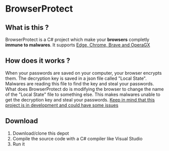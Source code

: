 # BrowserProtect

## What is this ?
BrowserProtect is a C# project which make your **browsers** completly **immune to malwares**. It supports <ins>Edge, Chrome, Brave and OperaGX</ins>

## How does it works ?
When your passwords are saved on your computer, your browser encrypts them. The decryption key is saved in a json file called "Local State". Malwares are reading this file to find the key and steal your passwords. What does BrowserProtect do is modifying the browser to change the name of the "Local State" file to something else. This makes malwares unable to get the decryption key and steal your passwords. <ins>Keep in mind that this project is in development and could have some issues</ins>

## Download
1. Download/clone this depot
2. Compile the source code with a C# compiler like Visual Studio
3. Run it

